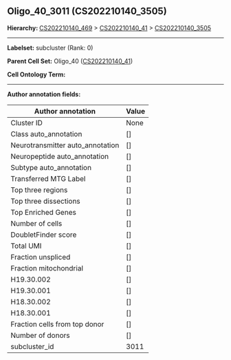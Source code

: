 ## Oligo_40_3011 (CS202210140_3505)
<b>Hierarchy: </b>
[CS202210140_469](https://purl.brain-bican.org/taxonomy/CS202210140#CS202210140_469) >
[CS202210140_41](https://purl.brain-bican.org/taxonomy/CS202210140#CS202210140_41) >
[CS202210140_3505](https://purl.brain-bican.org/taxonomy/CS202210140#CS202210140_3505)

---


**Labelset:** subcluster (Rank: 0)

**Parent Cell Set:** Oligo_40 ([CS202210140_41](https://purl.brain-bican.org/taxonomy/CS202210140#CS202210140_41))



**Cell Ontology Term:** 

[MARKER GENES.]: #


---

[TRANSFERRED ANNOTATIONS.]: #


[AUTHOR ANNOTATION FIELDS.]: #


**Author annotation fields:**

| Author annotation | Value |
|-------------------|-------|
|Cluster ID|None|
|Class auto_annotation|[]|
|Neurotransmitter auto_annotation|[]|
|Neuropeptide auto_annotation|[]|
|Subtype auto_annotation|[]|
|Transferred MTG Label|[]|
|Top three regions|[]|
|Top three dissections|[]|
|Top Enriched Genes|[]|
|Number of cells|[]|
|DoubletFinder score|[]|
|Total UMI|[]|
|Fraction unspliced|[]|
|Fraction mitochondrial|[]|
|H19.30.002|[]|
|H19.30.001|[]|
|H18.30.002|[]|
|H18.30.001|[]|
|Fraction cells from top donor|[]|
|Number of donors|[]|
|subcluster_id|3011|
